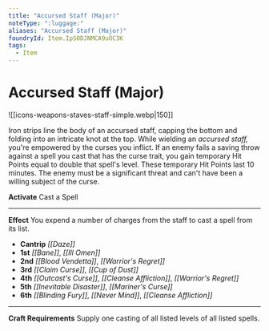 ```yaml
---
title: "Accursed Staff (Major)"
noteType: ":luggage:"
aliases: "Accursed Staff (Major)"
foundryId: Item.IpS0DJNMCA9uOC3K
tags:
  - Item
---
```


# Accursed Staff (Major)
![[icons-weapons-staves-staff-simple.webp|150]]

Iron strips line the body of an accursed staff, capping the bottom and folding into an intricate knot at the top. While wielding an _accursed staff,_ you're empowered by the curses you inflict. If an enemy fails a saving throw against a spell you cast that has the curse trait, you gain temporary Hit Points equal to double that spell's level. These temporary Hit Points last 10 minutes. The enemy must be a significant threat and can't have been a willing subject of the curse.

**Activate** Cast a Spell

* * *

**Effect** You expend a number of charges from the staff to cast a spell from its list.

*   **Cantrip** _[[Daze]]_
*   **1st** _[[Bane]]_, _[[Ill Omen]]_
*   **2nd** _[[Blood Vendetta]]_, _[[Warrior's Regret]]_
*   **3rd** _[[Claim Curse]]_, _[[Cup of Dust]]_
*   **4th** _[[Outcast's Curse]]_, _[[Cleanse Affliction]]_, _[[Warrior's Regret]]_
*   **5th** _[[Inevitable Disaster]]_, _[[Mariner's Curse]]_
*   **6th** _[[Blinding Fury]]_, _[[Never Mind]]_, _[[Cleanse Affliction]]_

* * *

**Craft Requirements** Supply one casting of all listed levels of all listed spells.
